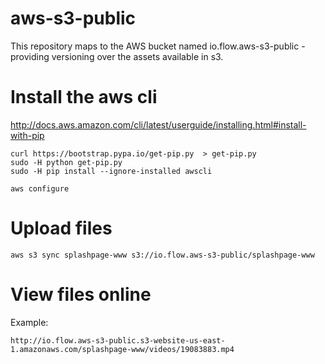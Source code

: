 # aws-s3-public

This repository maps to the AWS bucket named io.flow.aws-s3-public -
providing versioning over the assets available in s3.

# Install the aws cli

http://docs.aws.amazon.com/cli/latest/userguide/installing.html#install-with-pip

    curl https://bootstrap.pypa.io/get-pip.py  > get-pip.py
    sudo -H python get-pip.py
    sudo -H pip install --ignore-installed awscli

    aws configure

# Upload files

    aws s3 sync splashpage-www s3://io.flow.aws-s3-public/splashpage-www

# View files online

Example:

    http://io.flow.aws-s3-public.s3-website-us-east-1.amazonaws.com/splashpage-www/videos/19083883.mp4